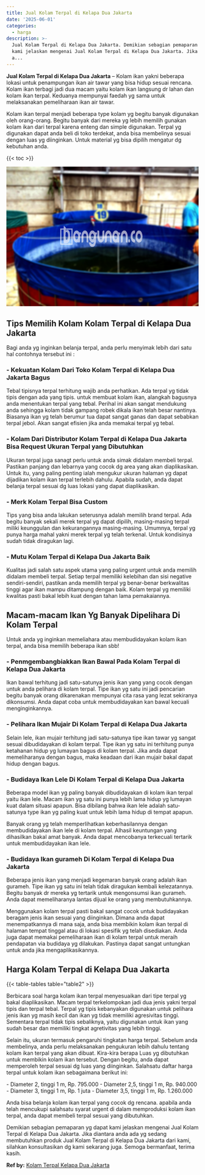 ```yaml
---
title: Jual Kolam Terpal di Kelapa Dua Jakarta
date: '2025-06-01'
categories:
  - harga
description: >-
  Jual Kolam Terpal di Kelapa Dua Jakarta. Demikian sebagian pemaparan yg dapat
  kami jelaskan mengenai Jual Kolam Terpal di Kelapa Dua Jakarta. Jika diantara
  a...
---
```


**Jual Kolam Terpal di Kelapa Dua Jakarta** – Kolam ikan yakni beberapa lokasi untuk penampungan ikan air tawar yang bisa hidup sesuai rencana. Kolam ikan terbagi jadi dua macam yaitu kolam ikan langsung dr lahan dan kolam ikan terpal. Keduanya mempunyai faedah yg sama untuk melaksanakan pemeliharaan ikan air tawar.

Kolam ikan terpal menjadi beberapa type kolam yg begitu banyak digunakan oleh orang-orang. Begitu banyak dari mereka yg lebih memilih gunakan kolam ikan dari terpal karena enteng dan simple digunakan. Terpal yg digunakan dapat anda beli di toko terdekat, anda bisa membelinya sesuai dengan luas yg diinginkan. Untuk material yg bisa dipilih mengatur dg kebutuhan anda.

{{< toc >}}

![Jual Kolam Terpal di Kelapa Dua Jakarta](/images/jual-kolam-terpal-31.png)

## Tips Memilih Kolam Kolam Terpal di Kelapa Dua Jakarta

Bagi anda yg inginkan belanja terpal, anda perlu menyimak lebih dari satu hal contohnya tersebut ini :

### \- Kekuatan Kolam Dari Toko Kolam Terpal di Kelapa Dua Jakarta Bagus

Tebal tipisnya terpal terhitung wajib anda perhatikan. Ada terpal yg tidak tipis dengan ada yang tipis. untuk membuat kolam ikan, alangkah bagusnya anda menentukan terpal yang tebal. Perihal ini akan sangat mendukung anda sehingga kolam tidak gampang robek dikala ikan telah besar nantinya. Biasanya ikan yg telah berumur tua dapat sangat ganas dan dapat sebabkan terpal jebol. Akan sangat efisien jika anda memakai terpal yg tebal.

### \- Kolam Dari Distributor Kolam Terpal di Kelapa Dua Jakarta Bisa Request Ukuran Terpal yang Dibutuhkan

Ukuran terpal juga sanagt perlu untuk anda simak didalam membeli terpal. Pastikan panjang dan lebarnya yang cocok dg area yang akan diaplikasikan. Untuk itu, yang paling penting ialah mengukur ukuran halaman yg dapat dijadikan kolam ikan terpal terlebih dahulu. Apabila sudah, anda dapat belanja terpal sesuai dg luas lokasi yang dapat diaplikasikan.

### \- Merk Kolam Terpal Bisa Custom

Tips yang bisa anda lakukan seterusnya adalah memilih brand terpal. Ada begitu banyak sekali merek terpal yg dapat dipilih, masing-masing terpal miliki keunggulan dan kekurangannya masing-masing. Umumnya, terpal yg punya harga mahal yakni merek terpal yg telah terkenal. Untuk kondisinya sudah tidak diragukan lagi.

### \- Mutu Kolam Terpal di Kelapa Dua Jakarta Baik

Kualitas jadi salah satu aspek utama yang paling urgent untuk anda memilih didalam membeli terpal. Setiap terpal memiliki kelebihan dan sisi negative sendiri-sendiri, pastikan anda memilih terpal yg benar-benar berkwalitas tinggi agar ikan mampu ditampung dengan baik. Kolam terpal yg memiliki kwalitas pasti bakal lebih kuat dengan tahan lama pemakaiannya.

## Macam-macam Ikan Yg Banyak Dipelihara Di Kolam Terpal

Untuk anda yg inginkan memeliahara atau membudidayakan kolam ikan terpal, anda bisa memilih beberapa ikan sbb!

### \- Penmgembangbiakkan Ikan Bawal Pada Kolam Terpal di Kelapa Dua Jakarta

Ikan bawal terhitung jadi satu-satunya jenis ikan yang yang cocok dengan untuk anda pelihara di kolam terpal. Tipe ikan yg satu ini jadi pencarian begitu banyak orang dikarenakan mempunyai cita rasa yang lezat sekiranya dikonsumsi. Anda dapat coba untuk membudidayakan kan bawal kecuali menginginkannya.

### \- Pelihara Ikan Mujair Di Kolam Terpal di Kelapa Dua Jakarta

Selain lele, ikan mujair terhitung jadi satu-satunya tipe ikan tawar yg sangat sesuai dibudidayakan di kolam terpal. Tipe ikan yg satu ini terhitung punya ketahanan hidup yg lumayan bagus di kolam terpal. Jika anda dapat memeliharanya dengan bagus, maka keadaan dari ikan mujair bakal dapat hidup dengan bagus.

### \- Budidaya Ikan Lele Di Kolam Terpal di Kelapa Dua Jakarta

Beberapa model ikan yg paling banyak dibudidayakan di kolam ikan terpal yaitu ikan lele. Macam ikan yg satu ini punya lebih lama hidup yg lumayan kuat dalam situasi apapun. Bisa dibilang bahwa ikan lele adalah satu-satunya type ikan yg paling kuat untuk lebih lama hidup di tempat apapun.

Banyak orang yg telah memperlihatkan keberhasilannya dengan membudidayakan ikan lele di kolam terpal. Alhasil keuntungan yang dihasilkan bakal amat banyak. Anda dapat mencobanya terkecuali tertarik untuk membudidayakan ikan lele.

### \- Budidaya Ikan gurameh Di Kolam Terpal di Kelapa Dua Jakarta

Beberapa jenis ikan yang menjadi kegemaran banyak orang adalah ikan gurameh. Tipe ikan yg satu ini telah tidak diragukan kembali kelezatannya. Begitu banyak dr mereka yg tertarik untuk mengonsumsi ikan gurameh. Anda dapat memeliharanya lantas dijual ke orang yang membutuhkannya.

Menggunakan kolam terpal pasti bakal sangat cocok untuk budidayakan beragam jenis ikan sesuai yang diinginkan. Dimana anda dapat menempatkannya di mana saja, anda bisa membikin kolam ikan terpal di halaman tempat tinggal atau di lokasi spesifik yg telah disediakan. Anda juga dapat memakai pemeliharaan ikan di kolam terpal untuk meraih pendapatan via budidaya yg dilakukan. Pastinya dapat sangat untungkan untuk anda jika mengaplikasikannya.

## Harga Kolam Terpal di Kelapa Dua Jakarta

{{< table-tables table="table2" >}}

Berbicara soal harga kolam ikan terpal menyesuaikan dari tipe terpal yg bakal diaplikasikan. Macam terpal terkelompokan jadi dua jenis yakni terpal tipis dan terpal tebal. Terpal yg tipis kebanyakan digunakan untuk pelihara jenis ikan yg masih kecil dan ikan yg tidak memiliki agresivitas tinggi. Sementara terpal tidak tipis sebaliknya, yaitu digunakan untuk ikan yang sudah besar dan memiliki tingkat agretivitas yang lebih tinggi.

Selain itu, ukuran termasuk pengaruhi tingkatan harga terpal. Sebelum anda membelinya, anda perlu melaksanakan pengukuran lebih dahulu tentang kolam ikan terpal yang akan dibuat. Kira-kira berapa Luas yg dibutuhkan untuk membikin kolam ikan tersebut. Dengan begitu, anda dapat memperoleh terpal sesuai dg luas yang diinginkan. Salahsatu daftar harga terpal untuk kolam ikan sebagaimana berikut ini:

\- Diameter 2, tinggi 1 m, Rp. 795.000 - Diameter 2,5, tinggi 1 m, Rp. 940.000 - Diameter 3, tinggi 1 m, Rp. 1 juta - Diameter 3,5, tinggi 1 m, Rp. 1.260.000

Anda bisa belanja kolam ikan terpal yang cocok dg rencana. apabila anda telah mencukupi salahsatu syarat urgent di dalam memproduksi kolam ikan terpal, anda dapat membeli terpal sesuai yang dibutuhkan.

Demikian sebagian pemaparan yg dapat kami jelaskan mengenai Jual Kolam Terpal di Kelapa Dua Jakarta. Jika diantara anda ada yg sedang membutuhkan produk Jual Kolam Terpal di Kelapa Dua Jakarta dari kami, silahkan konsultasikan dg kami sekarang juga. Semoga bermanfaat, terima kasih.

**Ref by:** [Kolam Terpal Kelapa Dua Jakarta](https://id.wikipedia.org/wiki/Kolam)
